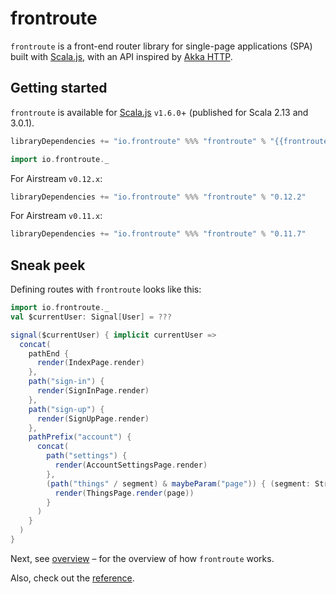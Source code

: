 # frontroute

`frontroute` is a front-end router library for single-page applications (SPA) built
with [Scala.js](http://www.scala-js.org/), with an API inspired
by [Akka HTTP](https://doc.akka.io/docs/akka-http/current/).

## Getting started

`frontroute` is available for [Scala.js](http://www.scala-js.org/) `v1.6.0`+ (published for Scala 2.13 and 3.0.1).

```scala
libraryDependencies += "io.frontroute" %%% "frontroute" % "{{frontrouteVersion}}"
```

```scala
import io.frontroute._
```

For Airstream `v0.12.x`:

```scala
libraryDependencies += "io.frontroute" %%% "frontroute" % "0.12.2"
```

For Airstream `v0.11.x`:

```scala
libraryDependencies += "io.frontroute" %%% "frontroute" % "0.11.7"
```


## Sneak peek

Defining routes with `frontroute` looks like this:

```scala
import io.frontroute._
val $currentUser: Signal[User] = ???

signal($currentUser) { implicit currentUser =>
  concat(
    pathEnd {
      render(IndexPage.render)
    },
    path("sign-in") {
      render(SignInPage.render)
    },
    path("sign-up") {
      render(SignUpPage.render)
    },
    pathPrefix("account") {
      concat(
        path("settings") {
          render(AccountSettingsPage.render)
        },
        (path("things" / segment) & maybeParam("page")) { (segment: String, page: Option[String]) =>
          render(ThingsPage.render(page))
        }
      )
    }
  )
}

```

Next, see [overview](/overview) – for the overview of how `frontroute` works.

Also, check out the [reference](/reference).

